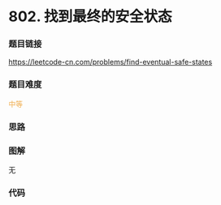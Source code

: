 # 802. 找到最终的安全状态

### 题目链接

https://leetcode-cn.com/problems/find-eventual-safe-states

### 题目难度

<font color=#F0AD4E>中等</font>

### 思路



### 图解

无

### 代码

```python
```